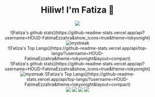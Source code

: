 <div align="center">
	<h1>Hiliw! I'm Fatiza</a> 🌸</h1>
	<p align="center">
  <a href="https://github.com/DenverCoder1/readme-typing-svg"><img src="https://readme-typing-svg.herokuapp.com?font=Time+New+Roman&color=cyan&size=25&center=true&vCenter=true&width=600&height=100&lines=HOUD+Fatima-Ezzahra;Engineering+student;Computer+Engineering;Big+Data+and+Cloud+Computing;@+ENSET+Mohammedia"></a>
</p>
	
<div class="row">
	<div>
		![Fatiza's github stats](https://github-readme-stats.vercel.app/api?username=HOUD-FatimaEzzahra&show_icons=true&theme=tokyonight)
	</div>
	<div>
		<img src="https://github-readme-streak-stats.herokuapp.com/?user=HOUD-FatimaEzzahra&theme=tokyonight" alt="mystreak"/>
	</div>
	<div>
		![Fatiza's Top Langs](https://github-readme-stats.vercel.app/api/top-langs/?username=HOUD-FatimaEzzahra&theme=tokyonight&layout=compact)
	</div>
</div>
![Fatiza's github stats](https://github-readme-stats.vercel.app/api?username=HOUD-FatimaEzzahra&show_icons=true&theme=tokyonight)
<img src="https://github-readme-streak-stats.herokuapp.com/?user=HOUD-FatimaEzzahra&theme=tokyonight" alt="mystreak"/>
![Fatiza's Top Langs](https://github-readme-stats.vercel.app/api/top-langs/?username=HOUD-FatimaEzzahra&theme=tokyonight&layout=compact)



<div>
		<a href="https://www.facebook.com/people/Fatima-Ezzahra-Houd/pfbid02sKKB8vZL2g7isUqby4FHtqP6pgdcrBd6cPP9F8aQ79Gxz3NKAGk2xWoZRjsHco9ul/?_rdr"><img src="https://img.shields.io/badge/Facebook-Fatima Ezzahra HOUD-cdd6f4?style=flat&logo=facebook" /></a>
			<a href="https://www.instagram.com/fatiza_houd/"><img src="https://img.shields.io/badge/Instagram-fatiza houd-eba0ac?style=flat&logo=instagram" /></a>
		<a href="https://ma.linkedin.com/in/fatima-ezzahra-houd-3b5b731b6"><img src="https://img.shields.io/badge/LinkedIn-Fatima Ezzahra Houd-74c7ec?style=flat&logo=linkedin" /></a>
		<a mailto="f.houd@etu.enset-media.ac.ma"><img src="https://img.shields.io/badge/Gmail-fatimaezzahrahoud14@gmail.com-f2cdcd?style=flat&logo=gmail" /></a>
	</div>

<!--<details>
	<summary>Projects</summary>
	<ul>
		<li><a href="https://mathletedev.github.io">MathleteDev</a> - Terminal emulator portfolio</li>
		<li><a href="https://github.com/mathletedev/dotfiles">dotfiles</a> - Arch Linux config files</li>
		<li><a href="https://github.com/mathletedev/fynn">Fynn</a> - Discord math bot</li>
		<li><a href="https://mathletedev.github.io/nebulii">nebulii</a> - Real-time chat app</li>
		<li><a href="https://mathletedev.github.io/shady21">Shady 21</a> - Shady 21 minimax algorithm</li>
		<li><a href="https://github.com/mathletedev/game-of-life">Game of Life</a> - Conway's cellular atomaton</li>
	</ul>
</details>
-->


	



